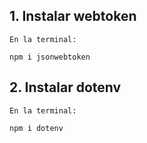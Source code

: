 ## 1. Instalar webtoken

```
En la terminal:

npm i jsonwebtoken
```

## 2. Instalar dotenv

```
En la terminal:

npm i dotenv
```